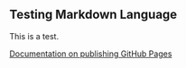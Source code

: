 ## Testing Markdown Language

This is a test.

[Documentation on publishing GitHub Pages](https://docs.github.com/en/pages/getting-started-with-github-pages/configuring-a-publishing-source-for-your-github-pages-site)
